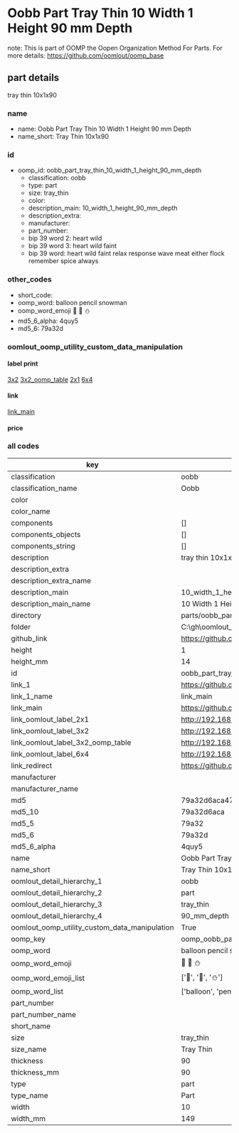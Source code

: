 # Oobb Part Tray Thin 10 Width 1 Height 90 mm Depth  

note: This is part of OOMP the Oopen Organization Method For Parts. For more details: https://github.com/oomlout/oomp_base

##  part details
  



tray thin 10x1x90



### name
* name: Oobb Part Tray Thin 10 Width 1 Height 90 mm Depth
* name_short: Tray Thin 10x1x90 
### id
* oomp_id: oobb_part_tray_thin_10_width_1_height_90_mm_depth
  * classification: oobb
  * type: part
  * size: tray_thin
  * color: 
  * description_main: 10_width_1_height_90_mm_depth
  * description_extra: 
  * manufacturer: 
  * part_number: 
  * bip 39 word 2: heart wild
  * bip 39 word 3: heart wild faint
  * bip 39 word: heart wild faint relax response wave meat either flock remember spice always

### other_codes
* short_code: 
* oomp_word: balloon pencil snowman
* oomp_word_emoji :balloon: :pencil: :snowman:
* md5_6_alpha: 4quy5
* md5_6: 79a32d






### oomlout_oomp_utility_custom_data_manipulation
#### label print
[3x2](http://192.168.1.245:1112/?label=oomp%204quy5)
[3x2_oomp_table](http://192.168.1.108:1112/?label=oomp%204quy5)
[2x1](http://192.168.1.242:1112/?label=oomp%204quy5)
[6x4](http://192.168.1.55:1112/?label=oomp%204quy5)    

#### link

[link_main](https://github.com/oomlout/oomlout_oobb_version_4_generated_parts/tree/main/navigation_oomp/oobb/part/tray_thin/10_width_1_height_90_mm_depth/part)                              

#### price







### all codes 
| key | value |  
| --- | --- |  
| classification | oobb |  
| classification_name | Oobb |  
| color |  |  
| color_name |  |  
| components | [] |  
| components_objects | [] |  
| components_string | [] |  
| description | tray thin 10x1x90 |  
| description_extra |  |  
| description_extra_name |  |  
| description_main | 10_width_1_height_90_mm_depth |  
| description_main_name | 10 Width 1 Height 90 mm Depth |  
| directory | parts/oobb_part_tray_thin_10_width_1_height_90_mm_depth |  
| folder | C:\gh\oomlout_oobb_version_4_generated_parts\parts\oobb_part_tray_thin_10_width_1_height_90_mm_depth |  
| github_link | https://github.com/oomlout/oomlout_oomp_part_src/tree/main/parts/oobb_part_tray_thin_10_width_1_height_90_mm_depth |  
| height | 1 |  
| height_mm | 14 |  
| id | oobb_part_tray_thin_10_width_1_height_90_mm_depth |  
| link_1 | https://github.com/oomlout/oomlout_oobb_version_4_generated_parts/tree/main/navigation_oomp/oobb/part/tray_thin/10_width_1_height_90_mm_depth/part |  
| link_1_name | link_main |  
| link_main | https://github.com/oomlout/oomlout_oobb_version_4_generated_parts/tree/main/navigation_oomp/oobb/part/tray_thin/10_width_1_height_90_mm_depth/part |  
| link_oomlout_label_2x1 | http://192.168.1.242:1112/?label=oomp%204quy5 |  
| link_oomlout_label_3x2 | http://192.168.1.245:1112/?label=oomp%204quy5 |  
| link_oomlout_label_3x2_oomp_table | http://192.168.1.108:1112/?label=oomp%204quy5 |  
| link_oomlout_label_6x4 | http://192.168.1.55:1112/?label=oomp%204quy5 |  
| link_redirect | https://github.com/oomlout/oomlout_oobb_version_4_generated_parts/tree/main/parts/oobb_tray_thin_10_01_90 |  
| manufacturer |  |  
| manufacturer_name |  |  
| md5 | 79a32d6aca471143dfdbdb50a3fec352 |  
| md5_10 | 79a32d6aca |  
| md5_5 | 79a32 |  
| md5_6 | 79a32d |  
| md5_6_alpha | 4quy5 |  
| name | Oobb Part Tray Thin 10 Width 1 Height 90 mm Depth |  
| name_short | Tray Thin 10x1x90  |  
| oomlout_detail_hierarchy_1 | oobb |  
| oomlout_detail_hierarchy_2 | part |  
| oomlout_detail_hierarchy_3 | tray_thin |  
| oomlout_detail_hierarchy_4 | 90_mm_depth |  
| oomlout_oomp_utility_custom_data_manipulation | True |  
| oomp_key | oomp_oobb_part_tray_thin_10_width_1_height_90_mm_depth |  
| oomp_word | balloon pencil snowman |  
| oomp_word_emoji | :balloon: :pencil: :snowman: |  
| oomp_word_emoji_list | [':balloon:', ':pencil:', ':snowman:'] |  
| oomp_word_list | ['balloon', 'pencil', 'snowman'] |  
| part_number |  |  
| part_number_name |  |  
| short_name |  |  
| size | tray_thin |  
| size_name | Tray Thin |  
| thickness | 90 |  
| thickness_mm | 90 |  
| type | part |  
| type_name | Part |  
| width | 10 |  
| width_mm | 149 |  
